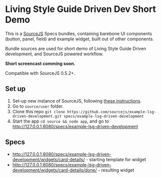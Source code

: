 # Living Style Guide Driven Dev Short Demo

This is a [SourceJS](http://sourcejs.com) Specs bundles, containing barebone UI components (button, panel, field) and example widget, built out of other components.

Bundle sources are used for short demo of Living Style Guide Driven development, and SourceJS powered workflow.

**Short screencast comming soon.**

Compatible with SourceJS 0.5.2+.

## Set up

1. Set-up new instance of SourceJS, following [these instructions](http://sourcejs.com/docs/base/#install).
2. Go to `source/user` folder.
3. Clone this repo `git clone https://github.com/sourcejs/example-lsg-driven-development.git specs/example-lsg-driven-development`
4. Start the app `cd source && node app`, and go to http://127.0.0.1:8080/specs/example-lsg-driven-development

## Specs

* http://127.0.0.1:8080/specs/example-lsg-driven-development/widgets/card-details/ - starting template for widget
* http://127.0.0.1:8080/specs/example-lsg-driven-development/widgets/card-details/done/ - resulting widget